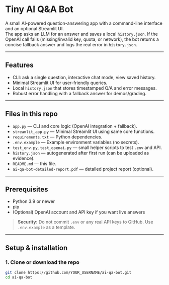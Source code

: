 # Tiny AI Q&A Bot

A small AI-powered question-answering app with a command-line interface and an optional Streamlit UI.  
The app asks an LLM for an answer and saves a local `history.json`. If the OpenAI call fails (missing/invalid key, quota, or network), the bot returns a concise fallback answer and logs the real error in `history.json`.

---

## Features
- CLI: ask a single question, interactive chat mode, view saved history.
- Minimal Streamlit UI for user-friendly queries.
- Local `history.json` that stores timestamped Q/A and error messages.
- Robust error handling with a fallback answer for demos/grading.

---

## Files in this repo
- `app.py` — CLI and core logic (OpenAI integration + fallback).
- `streamlit_app.py` — Minimal Streamlit UI using same core functions.
- `requirements.txt` — Python dependencies.
- `.env.example` — Example environment variables (no secrets).
- `test_env.py`, `test_openai.py` — small helper scripts to test `.env` and API.
- `history.json` — autogenerated after first run (can be uploaded as evidence).
- `README.md` — this file.
- `ai-qa-bot-detailed-report.pdf` — detailed project report (optional).

---

## Prerequisites
- Python 3.9 or newer
- pip
- (Optional) OpenAI account and API key if you want live answers

> **Security:** Do not commit `.env` or any real API keys to GitHub. Use `.env.example` as a template.

---

## Setup & installation

### 1. Clone or download the repo
```bash
git clone https://github.com/YOUR_USERNAME/ai-qa-bot.git
cd ai-qa-bot
